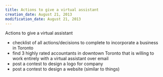```yaml
---
title: Actions to give a virtual assistant
creation_date: August 21, 2013
modification_date: August 21, 2013
---
```



Actions to give a virtual assistant 
- checklist of all actions/decisions to complete to incorporate a business in Toronto
- find 3 highly rated accountants in downtown Toronto that is willing to work entirely with a virtual assistant over email 
- post a contest to design a logo for company
- post a contest to design a website (similar to things) 

